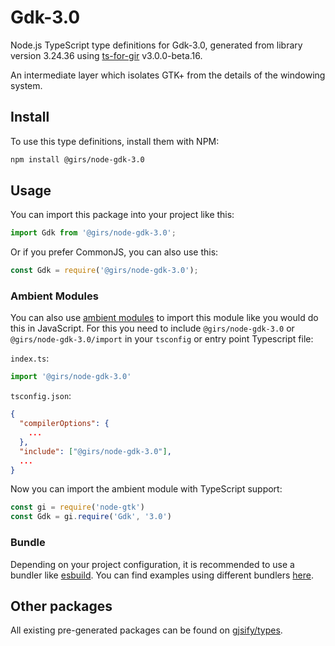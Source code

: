 
# Gdk-3.0

Node.js TypeScript type definitions for Gdk-3.0, generated from library version 3.24.36 using [ts-for-gir](https://github.com/gjsify/ts-for-gir) v3.0.0-beta.16.

An intermediate layer which isolates GTK+ from the details of the windowing system.

## Install

To use this type definitions, install them with NPM:
```bash
npm install @girs/node-gdk-3.0
```

## Usage

You can import this package into your project like this:
```ts
import Gdk from '@girs/node-gdk-3.0';
```

Or if you prefer CommonJS, you can also use this:
```ts
const Gdk = require('@girs/node-gdk-3.0');
```

### Ambient Modules

You can also use [ambient modules](https://github.com/gjsify/ts-for-gir/tree/main/packages/cli#ambient-modules) to import this module like you would do this in JavaScript.
For this you need to include `@girs/node-gdk-3.0` or `@girs/node-gdk-3.0/import` in your `tsconfig` or entry point Typescript file:

`index.ts`:
```ts
import '@girs/node-gdk-3.0'
```

`tsconfig.json`:
```json
{
  "compilerOptions": {
    ...
  },
  "include": ["@girs/node-gdk-3.0"],
  ...
}
```

Now you can import the ambient module with TypeScript support: 

```ts
const gi = require('node-gtk')
const Gdk = gi.require('Gdk', '3.0')
```


### Bundle

Depending on your project configuration, it is recommended to use a bundler like [esbuild](https://esbuild.github.io/). You can find examples using different bundlers [here](https://github.com/gjsify/ts-for-gir/tree/main/examples).

## Other packages

All existing pre-generated packages can be found on [gjsify/types](https://github.com/gjsify/types).

